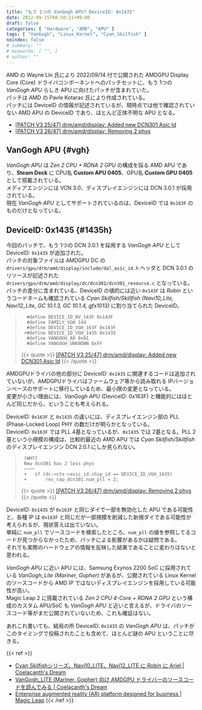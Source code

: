 ```yaml
---
title: "もう 1つの VanGogh APU? DeviceID: 0x1435"
date: 2022-09-15T08:50:11+09:00
draft: false
categories: [ "Hardware", "AMD", "APU" ]
tags: [ "VanGogh", "Linux_Kernel", "Cyan_Skilfish" ]
noindex: false
# summary: ""
# keywords: [ "", ]
# author: ""
---
```


AMD の Wayne Lin 氏により 2022/09/14 付で公開された AMDGPU Display Core (Core) ドライバコンポーネントへのパッチセットに、もう 1つの *VanGogh APU* らしき APU に向けたパッチが含まれていた。  
パッチは AMD の Pavle Kotarac 氏により作成されている。  
パッチには DeviceID の情報が記述されているが、現時点では他で確認されていない AMD APU の DeviceID であり、ほとんど正体不明な APU となる。  

 * [[PATCH V3 25/47] drm/amd/display: Added new DCN301 Asic Id](https://lists.freedesktop.org/archives/amd-gfx/2022-September/084326.html)
 * [[PATCH V3 26/47] drm/amd/display: Removing 2 phys](https://lists.freedesktop.org/archives/amd-gfx/2022-September/084325.html)

## VanGogh APU {#vgh}
*VanGogh APU* は *Zen 2 CPU + RDNA 2 GPU* の構成を採る AMD APU であり、**Steam Deck** に CPU名 **Custom APU 0405**、GPU名 **Custom GPU 0405** として搭載されている。  
メディアエンジンには VCN 3.0、ディスプレイエンジンには DCN 3.0.1 が採用されている。  
現在 *VanGogh APU* としてサポートされているのは、DeviceID では `0x163F` のものだけとなっている。  

## DeviceID: 0x1435 {#1435h}
今回のパッチで、もう 1つの DCN 3.0.1 を採用する *VanGogh APU* として DeviceID: `0x1435` が追加された。  
パッチの対象ファイルは AMDGPU DC の `drivers/gpu/drm/amd/display/include/dal_asic_id.h` ヘッダと DCN 3.0.1 のリソースが記述された `drivers/gpu/drm/amd/display/dc/dcn301/dcn301_resource.c` となっている。  
パッチの差分に含まれている、DeviceID の値的には近い `0x143F` は *Robin* というコードネームも確認されている *Cyan Skilfish/Skillfish (Navi10_Lite, Navi12_Lite, GC 10.1.3, GC 10.1.4, gfx1013)* に割り当てられた DeviceID。  

 > 		 #define DEVICE_ID_NV_143F 0x143F
 > 		 #define FAMILY_VGH 144
 > 		 #define DEVICE_ID_VGH_163F 0x163F
 > 		+#define DEVICE_ID_VGH_1435 0x1435
 > 		 #define VANGOGH_A0 0x01
 > 		 #define VANGOGH_UNKNOWN 0xFF
 > 		
 >
 > {{< quote >}} [[PATCH V3 25/47] drm/amd/display: Added new DCN301 Asic Id](https://lists.freedesktop.org/archives/amd-gfx/2022-September/084326.html) {{< /quote >}}

AMDGPUドライバの他の部分に DeviceID: `0x1435` に関連するコードは追加されていないが、AMDGPUドライバはファームウェア等から読み取れる IPバージョンベースのサポートに移行しているため、最小限の変更となっている。  
変更が小さい理由には、*VanGogh APU* (DeviceID: 0x163F) と機能的にはほとんど同じだから、ということも考えられる。  

DeviceID: `0x163F` と `0x1435` の違いには、ディスプレイエンジン部の PLL (Phase-Locked Loop) PHY の数だけが明らかとなっている。  
DeviceID: `0x163F` では PLL 4基となっているが、`0x1435` では 2基となる。PLL 2基という小規模の構成は、比較的最近の AMD APU では *Cyan Skilfish/Skillfish* のディスプレイエンジン DCN 2.0.1 にしか見られない。  

 > 		[WHY]
 > 		New dcn301 has 2 less phys
 >      ~~~~
 > 		+	if (dc->ctx->asic_id.chip_id == DEVICE_ID_VGH_1435)
 > 		+		res_cap_dcn301.num_pll = 2;
 > 		
 > {{< quote >}} [[PATCH V3 26/47] drm/amd/display: Removing 2 phys](https://lists.freedesktop.org/archives/amd-gfx/2022-September/084325.html) {{< /quote >}}

DeviceID: `0x1435` が `0x163F` と同じダイで一部を無効化した APU である可能性と、各種 IP は `0x163F` と同じだが一部規模を削減した新規ダイである可能性が考えられるが、現状答えは出ていない。  
単純に `num_pll` でソースコードを検索したところ、`num_pll` の値を参照してるコードが見つからなかったため、パッチによる影響があるかは疑問である。  
それでも実際のハードウェアの情報を反映した結果であることに変わりはないと思われる。  

*VanGogh APU* に近い APU には、Samsung Exynos 2200 SoC に採用されている *VanGogh_Lite (Mariner, Gopher)* があるが、公開されている Linux Kernel のソースコードから AMD IP ではないディスプレイエンジンを採用している可能性が高い。  
Magic Leap 2 に搭載されている *Zen 2 CPU 4-Core + RDNA 2 GPU* という構成のカスタム APU/SoC も *VanGogh APU* と近いと言えるが、ドライバのソースコード等がまだ公開されていないため、これも確証はない。  

あれこれ書いても、結局の所 DeviceID: `0x1435` の *VanGogh APU* は、パッチがこのタイミングで投稿されたことも含めて、ほとんど謎の APU ということに尽きる。  

{{< ref >}}
 * [Cyan Skilfishシリーズ、Navi10_LITE、Navi12_LITE に Robin に Ariel | Coelacanth's Dream](/posts/2022/02/05/cyan_skilfish-robin-apu/)
 * [VanGogh_LITE (Mariner, Gopher) 向け AMDGPU ドライバーのソースコードを読んでみる | Coelacanth's Dream](/posts/2022/06/14/vangogh_lite/)
 * [Enterprise augmented reality (AR) platform designed for business | Magic Leap](https://www.magicleap.com/)
{{< /ref >}}
